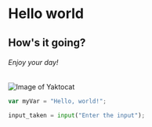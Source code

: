 # Hello world
## How's it going?
###### Enjoy your day!

![Image of Yaktocat](https://octodex.github.com/images/yaktocat.png)

``` javascript
var myVar = "Hello, world!";
```

``` python
input_taken = input("Enter the input");
